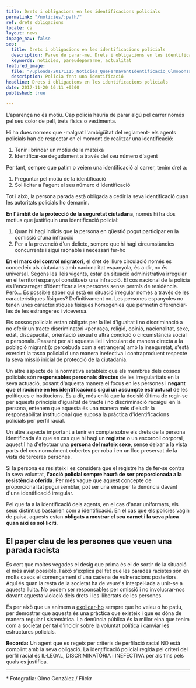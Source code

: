 ```yaml
---
title: Drets i obligacions en les identificacions policials
permalink: "/noticies/:path/"
ref: drets_obligacions
locale: ca
layout: news
inpage_nav: false
seo:
  title: Drets i obligacions en les identificacions policials
  description: Pareu de parar-me. Drets i obligacions en les identificacions policials.
  keywords: noticies, pareudepararme, actualitat
featured_image:
  file: "/uploads/20171115_Noticies_QueFerDavantIdentificacio_OlmoGonzalez_Flickr.jpg"
  description: Policia fent una identificació
headline: Drets i obligacions en les identificacions policials
date: 2017-11-20 16:11 +0200
published: true

---
```

L'aparença no és motiu. Cap policia hauria de parar algú pel carrer només pel seu color de pell, trets físics o vestimenta.

Hi ha dues normes que -malgrat l'ambigüitat del reglament- els agents policials han de respectar en el moment de realitzar una identificació:

1. Tenir i brindar un motiu de la mateixa
2. Identificar-se degudament a través del seu número d'agent

Per tant, sempre que patim o veiem una identificació al carrer, tenim dret a:

1. Preguntar pel motiu de la identificació
2. Sol·licitar a l'agent el seu número d'identificació

Tot i això, la persona parada està obligada a cedir la seva identificació quan les autoritats policials ho demanin.

**En l'àmbit de la protecció de la seguretat ciutadana**, només hi ha dos motius que justifiquin una identificació policial:

1. Quan hi hagi indicis que la persona en qüestió pogut participar en la comissió d'una infracció
2. Per a la prevenció d'un delicte, sempre que hi hagi circumstàncies concurrents i sigui raonable i necessari fer-ho

**En el marc del control migratori**, el dret de lliure circulació només es concedeix als ciutadans amb nacionalitat espanyola, és a dir, no és universal. Segons les lleis vigents, estar en situació administrativa irregular en el territori espanyol constitueix una infracció. El cos nacional de la policia és l'encarregat d'identificar a les persones sense permís de residència. Però... És possible saber qui està en situació irregular només a través de les característiques físiques? Definitivament no. Les persones espanyoles no tenen unes característiques físiques homogènies que permetin diferenciar-les de les estrangeres i viceversa.

Els cossos policials estan obligats per la llei d'igualtat i no discriminació a no oferir un tracte discriminatori «per raça, religió, opinió, nacionalitat, sexe, edat, discapacitat, orientació sexual o altra condició o circumstància social o personal». Passant per alt aquesta llei i vinculant de manera directa a la població migrant (o percebuda com a estrangera) amb la inseguretat, s'està exercint la tasca policial d'una manera inefectiva i contraproduent respecte la seva missió inicial de protecció de la ciutadania.

Un altre aspecte de la normativa estableix que els membres dels cossos policials són **responsables personals directes** de les irregularitats en la seva actuació, posant d'aquesta manera el focus en les persones i **negant que el racisme en les identificacions sigui un assumpte estructural** de les polítiques e institucions. És a dir, més enllà que la decisió última de regir-se per aquests principis d'igualtat de tracte i no discriminació recaigui en la persona, entenem que aquesta és una manera més d'eludir la responsabilitat institucional que suposa la pràctica d'identificacions policials per perfil racial.

Un altre aspecte important a tenir en compte sobre els drets de la persona identificada és que en cas que hi hagi un **registre** o un escorcoll corporal, aquest l'ha d'efectuar una **persona del mateix sexe**, sense deixar a la vista parts del cos normalment cobertes per roba i en un lloc preservat de la vista de terceres persones.

Si la persona es resisteix i es considera que el registre ha de fer-se contra la seva voluntat, **l'acció policial sempre haurà de ser proporcionada a la resistència oferida**. Per més vague que aquest concepte de proporcionalitat pugui semblar, pot ser una eina per la denúncia davant d'una identificació irregular.

Pel que fa a la identificació dels agents, en el cas d'anar uniformats, els seus distintius bastarien com a identificació. En el cas que els policies vagin de paisà, aquests estan **obligats a mostrar el seu carnet i la seva placa quan així es sol·liciti**.

## El paper clau de les persones que veuen una parada racista

És cert que moltes vegades el desig que prima és el de sortir de la situació el més aviat possible. I això s'explica pel fet que les parades racistes són en molts casos el començament d'una cadena de vulneracions posteriors. Aquí és quan la resta de la societat ha de veure's interpel·lada a unir-se a aquesta lluita. No podem ser responsables per omissió i no involucrar-nos davant aquesta violació dels drets i les llibertats de les persones.

És per això que us animem a [explicar-ho](/#report-incident) sempre que ho veieu o ho patiu, per demostrar que aquesta és una pràctica que existeix i que es dóna de manera regular i sistemàtica. La denúncia pública és la millor eina que tenim com a societat per tal d'incidir sobre la voluntat política i canviar les estructures policials.

**Recorda:** Un agent que es regeix per criteris de perfilació racial NO està complint amb la seva obligació. La identificació policial regida pel criteri del perfil racial és IL·LEGAL, DISCRIMINATÒRIA i INEFECTIVA per als fins pels quals es justifica.

<hr>
<div class="a1-note">
<p>* Fotografia: Olmo González / Flickr</p>
</div>